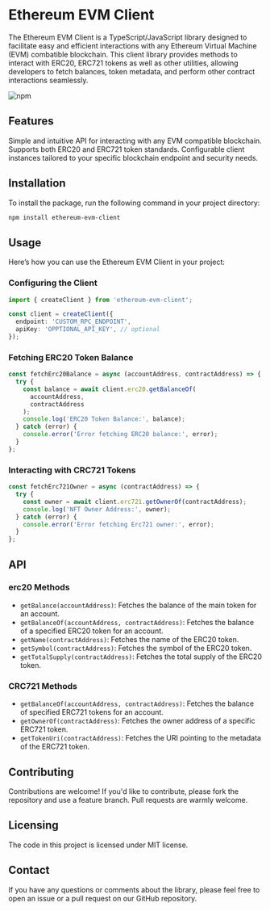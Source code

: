 # Ethereum EVM Client

The Ethereum EVM Client is a TypeScript/JavaScript library designed to facilitate easy and efficient interactions with any Ethereum Virtual Machine (EVM) combatible blockchain. This client library provides methods to interact with ERC20, ERC721 tokens as well as other utilities, allowing developers to fetch balances, token metadata, and perform other contract interactions seamlessly.

![npm](https://img.shields.io/npm/v/@rarcifa/ethereum-evm-client)

## Features

Simple and intuitive API for interacting with any EVM compatible blockchain.
Supports both ERC20 and ERC721 token standards.
Configurable client instances tailored to your specific blockchain endpoint and security needs.

## Installation

To install the package, run the following command in your project directory:

```bash
npm install ethereum-evm-client
```

## Usage

Here’s how you can use the Ethereum EVM Client in your project:

### Configuring the Client

```ts
import { createClient } from 'ethereum-evm-client';

const client = createClient({
  endpoint: 'CUSTOM_RPC_ENDPOINT',
  apiKey: 'OPPTIONAL_API_KEY', // optional
});
```

### Fetching ERC20 Token Balance

```ts
const fetchErc20Balance = async (accountAddress, contractAddress) => {
  try {
    const balance = await client.erc20.getBalanceOf(
      accountAddress,
      contractAddress
    );
    console.log('ERC20 Token Balance:', balance);
  } catch (error) {
    console.error('Error fetching ERC20 balance:', error);
  }
};
```

### Interacting with CRC721 Tokens

```ts
const fetchErc721Owner = async (contractAddress) => {
  try {
    const owner = await client.erc721.getOwnerOf(contractAddress);
    console.log('NFT Owner Address:', owner);
  } catch (error) {
    console.error('Error fetching Erc721 owner:', error);
  }
};
```

## API

### erc20 Methods

- `getBalance(accountAddress)`: Fetches the balance of the main token for an account.
- `getBalanceOf(accountAddress, contractAddress)`: Fetches the balance of a specified ERC20 token for an account.
- `getName(contractAddress)`: Fetches the name of the ERC20 token.
- `getSymbol(contractAddress)`: Fetches the symbol of the ERC20 token.
- `getTotalSupply(contractAddress)`: Fetches the total supply of the ERC20 token.

### CRC721 Methods

- `getBalanceOf(accountAddress, contractAddress)`: Fetches the balance of specified ERC721 tokens for an account.
- `getOwnerOf(contractAddress)`: Fetches the owner address of a specific ERC721 token.
- `getTokenUri(contractAddress)`: Fetches the URI pointing to the metadata of the ERC721 token.

## Contributing

Contributions are welcome! If you'd like to contribute, please fork the repository and use a feature branch. Pull requests are warmly welcome.

## Licensing

The code in this project is licensed under MIT license.

## Contact

If you have any questions or comments about the library, please feel free to open an issue or a pull request on our GitHub repository.
